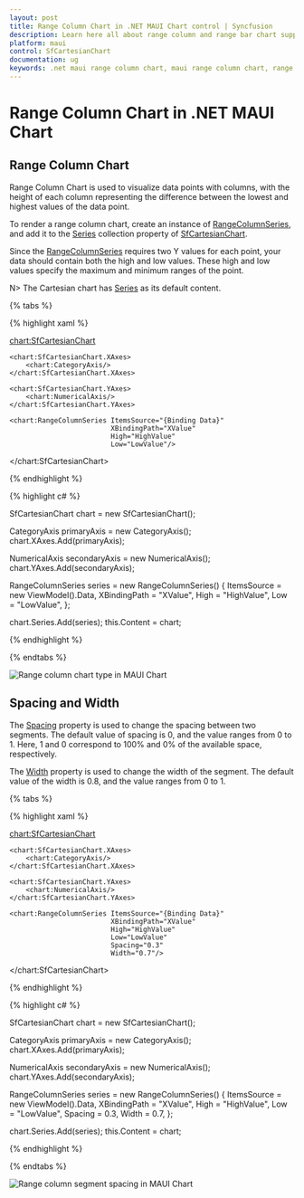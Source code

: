 ```yaml
---
layout: post
title: Range Column Chart in .NET MAUI Chart control | Syncfusion
description: Learn here all about range column and range bar chart support in Syncfusion® .NET MAUI Chart (SfCartesianChart) control.
platform: maui
control: SfCartesianChart
documentation: ug
keywords: .net maui range column chart, maui range column chart, range column chart customization .net maui, syncfusion maui range column chart, cartesian range column chart maui, .net maui chart range column visualization, .net maui interval column chart.
---
```


# Range Column Chart in .NET MAUI Chart

## Range Column Chart

Range Column Chart is used to visualize data points with columns, with the height of each column representing the difference between the lowest and highest values of the data point. 

To render a range column chart, create an instance of [RangeColumnSeries](https://help.syncfusion.com/cr/maui/Syncfusion.Maui.Charts.RangeColumnSeries.html), and add it to the [Series](https://help.syncfusion.com/cr/maui/Syncfusion.Maui.Charts.SfCartesianChart.html#Syncfusion_Maui_Charts_SfCartesianChart_Series) collection property of [SfCartesianChart](https://help.syncfusion.com/cr/maui/Syncfusion.Maui.Charts.SfCartesianChart.html).

Since the [RangeColumnSeries](https://help.syncfusion.com/cr/maui/Syncfusion.Maui.Charts.RangeColumnSeries.html) requires two Y values for each point, your data should contain both the high and low values. These high and low values specify the maximum and minimum ranges of the point.

N> The Cartesian chart has [Series](https://help.syncfusion.com/cr/maui/Syncfusion.Maui.Charts.SfCartesianChart.html#Syncfusion_Maui_Charts_SfCartesianChart_Series) as its default content.

{% tabs %}

{% highlight xaml %}

<chart:SfCartesianChart>

    <chart:SfCartesianChart.XAxes>
        <chart:CategoryAxis/>
    </chart:SfCartesianChart.XAxes>

    <chart:SfCartesianChart.YAxes>
        <chart:NumericalAxis/>
    </chart:SfCartesianChart.YAxes>   

    <chart:RangeColumnSeries ItemsSource="{Binding Data}"
                             XBindingPath="XValue"
                             High="HighValue"
                             Low="LowValue"/>

</chart:SfCartesianChart>

{% endhighlight %}

{% highlight c# %}

SfCartesianChart chart = new SfCartesianChart();

CategoryAxis primaryAxis = new CategoryAxis();
chart.XAxes.Add(primaryAxis);

NumericalAxis secondaryAxis = new NumericalAxis();
chart.YAxes.Add(secondaryAxis);

RangeColumnSeries series = new RangeColumnSeries()
{
    ItemsSource = new ViewModel().Data,
    XBindingPath = "XValue",
    High = "HighValue",
    Low = "LowValue",
};

chart.Series.Add(series);
this.Content = chart;

{% endhighlight %}

{% endtabs %}

![Range column chart type in MAUI Chart](Chart-Types-images/maui_range_column.png)

## Spacing and Width

The [Spacing](https://help.syncfusion.com/cr/maui/Syncfusion.Maui.Charts.RangeColumnSeries.html#Syncfusion_Maui_Charts_RangeColumnSeries_Spacing) property is used to change the spacing between two segments. The default value of spacing is 0, and the value ranges from 0 to 1. Here, 1 and 0 correspond to 100% and 0% of the available space, respectively. 

The [Width](https://help.syncfusion.com/cr/maui/Syncfusion.Maui.Charts.RangeColumnSeries.html#Syncfusion_Maui_Charts_RangeColumnSeries_Width) property is used to change the width of the segment. The default value of the width is 0.8, and the value ranges from 0 to 1.

{% tabs %}

{% highlight xaml %}

<chart:SfCartesianChart>

    <chart:SfCartesianChart.XAxes>
        <chart:CategoryAxis/>
    </chart:SfCartesianChart.XAxes>

    <chart:SfCartesianChart.YAxes>
        <chart:NumericalAxis/>
    </chart:SfCartesianChart.YAxes>  
    
    <chart:RangeColumnSeries ItemsSource="{Binding Data}"
                             XBindingPath="XValue"
                             High="HighValue"
                             Low="LowValue"
                             Spacing="0.3"
                             Width="0.7"/>
</chart:SfCartesianChart>

{% endhighlight %}

{% highlight c# %}

SfCartesianChart chart = new SfCartesianChart();

CategoryAxis primaryAxis = new CategoryAxis();
chart.XAxes.Add(primaryAxis);

NumericalAxis secondaryAxis = new NumericalAxis();
chart.YAxes.Add(secondaryAxis);

RangeColumnSeries series = new RangeColumnSeries()
{
    ItemsSource = new ViewModel().Data,
    XBindingPath = "XValue",
    High = "HighValue",
    Low = "LowValue",
    Spacing = 0.3,
    Width = 0.7,
};

chart.Series.Add(series);
this.Content = chart;

{% endhighlight %}

{% endtabs %}

![Range column segment spacing in MAUI Chart](Chart-Types-images/maui_rangeColumn_space_width.png)
